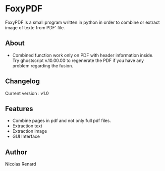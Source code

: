 # FoxyPDF
FoxyPDF is a small program written in python in order to combine or extract image of texte from PDF' file.

## About
- Combined function work only on PDF with header information inside.
Try ghostscript v.10.00.00 to regenerate the PDF if you have any problem regarding the fusion.


## Changelog

Current version : v1.0

## Features

- Combine pages in pdf and not only full pdf files.
- Extraction text
- Extraction image
- GUI Interface

## Author

Nicolas Renard
